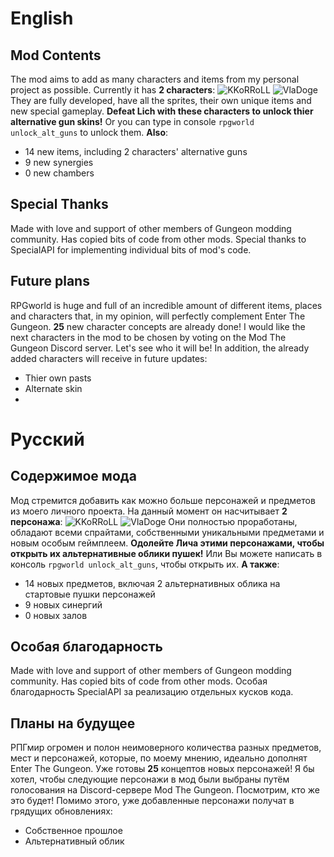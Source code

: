 
# **English**
## Mod Contents
The mod aims to add as many characters and items from my personal project as possible.
Currently it has **2 characters**:
![KKoRRoLL](https://imgur.com/I2AryMN) ![VlaDoge](https://imgur.com/H1I8beQ)
They are fully developed, have all the sprites, their own unique items and new special gameplay.
**Defeat Lich with these characters to unlock thier alternative gun skins!**
Or you can type in console `rpgworld unlock_alt_guns` to unlock them.
**Also**:
- 14 new items, including 2 characters' alternative guns 
- 9 new synergies
- 0 new chambers

## Special Thanks
 Made with love and support of other members of Gungeon modding community. Has copied bits of code from other mods. Special thanks to SpecialAPI for implementing individual bits of mod's code.
 
## Future plans
RPGworld is huge and full of an incredible amount of different items, places and characters that, in my opinion, will perfectly complement Enter The Gungeon. **25** new character concepts are already done! I would like the next characters in the mod to be chosen by voting on the Mod The Gungeon Discord server. Let's see who it will be!
In addition, the already added characters will receive in future updates:
- Thier own pasts
- Alternate skin
- 
# **Русский**
## Содержимое мода
Мод стремится добавить как можно больше персонажей и предметов из моего личного проекта.
На данный момент он насчитывает **2 персонажа**:
![KKoRRoLL](https://imgur.com/I2AryMN) ![VlaDoge](https://imgur.com/H1I8beQ)
Они полностью проработаны, обладают всеми спрайтами, собственными уникальными предметами и новым особым геймплеем.
**Одолейте Лича этими персонажами, чтобы открыть их альтернативные облики пушек!**
Или Вы можете написать в консоль `rpgworld unlock_alt_guns`, чтобы открыть их.
**А также**:
- 14 новых предметов, включая 2 альтернативных облика на стартовые пушки персонажей
- 9 новых синергий
- 0 новых залов

## Особая благодарность
 Made with love and support of other members of Gungeon modding community. Has copied bits of code from other mods. Особая благодарность SpecialAPI за реализацию отдельных кусков кода.
 
## Планы на будущее
РПГмир огромен и полон неимоверного количества разных предметов, мест и персонажей, которые, по моему мнению, идеально дополнят Enter The Gungeon. Уже готовы **25** концептов новых персонажей! Я бы хотел, чтобы следующие персонажи в мод были выбраны путём голосования на Discord-сервере Mod The Gungeon. Посмотрим, кто же это будет!
Помимо этого, уже добавленные персонажи получат в грядущих обновлениях:
- Собственное прошлое
- Альтернативный облик